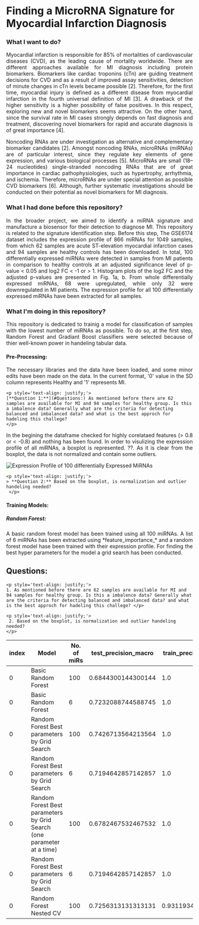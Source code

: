 # Finding a MicroRNA Signature for Myocardial Infarction Diagnosis

### What I want to do?

<p style='text-align: justify;'>  
Myocardial infarction is responsible for 85% of mortalities of cardiovascular diseases (CVD), as the leading cause of mortality worldwide. There are different approaches available for MI diagnosis including protein biomarkers. Biomarkers like cardiac troponins (cTn) are guiding treatment decisions for CVD and as a result of improved assay sensitivities, detection of minute changes in cTn levels became possible [2]. Therefore, for the first time, myocardial injury is defined as a different disease from myocardial infarction in the fourth universal definition of MI [3]. A drawback of the higher sensitivity is a higher possibility of false positives. In this respect, exploring new and novel biomarkers seems attractive. On the other hand, since the survival rate in MI cases strongly depends on fast diagnosis and treatment, discovering novel biomarkers for rapid and accurate diagnosis is of great importance [4].
</p>

<p style='text-align: justify;'>   
Noncoding RNAs are under investigation as alternative and complementary biomarker candidates [2]. Amongst noncoding RNAs, microRNAs (miRNAs) are of particular interest, since they regulate key elements of gene expression, and various biological processes [5]. MicroRNAs are small (18–24 nucleotides) single-stranded noncoding RNAs that are of great importance in cardiac pathophysiologies, such as hypertrophy, arrhythmia, and ischemia. Therefore, microRNAs are under special attention as possible CVD biomarkers [6]. Although, further systematic investigations should be conducted on their potential as novel biomarkers for MI diagnosis.
</p>
  
### What I had done before this repository?

<p style='text-align: justify;'> 
In the broader project, we aimed to identify a miRNA signature and manufacture a biosensor for their detection to diagnose MI. This repository is related to the signature identification step. Before this step, The GSE6174 dataset includes the expression profile of 866 miRNAs for 1049 samples, from which 62 samples are acute ST-elevation myocardial infarction cases and 94 samples are healthy controls has been downloaded. In total, 100 differentially expressed miRNAs were detected in samples from MI patients in comparison to healthy controls at an adjusted significance level of p-value < 0.05 and log2 FC < -1 or > 1. Histogram plots of the log2 FC and the adjusted p-values are presented in Fig. 1a, b. From whole differentially expressed miRNAs, 68 were upregulated, while only 32 were downregulated in MI patients. The expression profile for all 100 differentially expressed miRNAs have been extracted for all samples.
</p>
  
### What I'm doing in this repository?

<p style='text-align: justify;'> 
This repository is dedicated to trainig a model for classification of samples with the lowest number of miRNAs as possible. To do so, at the first step, Random Forest and Gradiant Boost classifiers were selected because of thier well-known power in handeling tabular data.
</p>
  
#### Pre-Processing:

<p style='text-align: justify;'> 
The necessary libraries and the data have been loaded, and some minor edits have been made on the data. In the current format, '0' value in the SD column represents Healthy and '1' represents MI.
</p>

```
<p style='text-align: justify;'> 
[**Question 1:**](#Questions:) As mentioned before there are 62 samples are available for MI and 94 samples for healthy group. Is this a imbalence data? Generally what are the criteria for detecting balanced and imbalanced data? and what is the best approch for hadeling this challege?
</p>
```

<p style='text-align: justify;'> 
In the begining the dataframe checked for highly corelataed features (> 0.8 or < -0.8) and nothing has been found. In order to visulizing the expression profile of all miRNAs, a boxplot is represented. ??. As it is clear from the boxplot, the data is not normalized and contain some outliers. 
</p>
                                                                                      
![Expression Profile of 100 differentially Expressed MiRNAs](https://user-images.githubusercontent.com/95024166/155990729-5cddb914-0412-45d8-bf5a-a2ff7dd53e1f.png)

```
<p style='text-align: justify;'> 
> **Question 2:** Based on the boxplot, is normalization and outlier handeling needed?
 </p>
```

#### Training Models:

##### Random Forest:

<p style='text-align: justify;'> 
A basic random forest model has been trained using all 100 miRNAs. A list of 6 miRNAs has been extracted using *feature_importance_* and a random forest model hase been trained with their expression profile. For finding the best hyper parameters for the model a grid search has been conducted. 
</p>



  
## Questions:
```
<p style='text-align: justify;'> 
1. As mentioned before there are 62 samples are available for MI and 94 samples for healthy group. Is this a imbalence data? Generally what are the criteria for detecting balanced and imbalanced data? and what is the best approch for hadeling this challege? </p>

<p style='text-align: justify;'> 
 2. Based on the boxplot, is normalization and outlier handeling needed?
</p>
```


|index|Model|No\. of miRs|test\_precision_macro|train\_precision_macro|test\_recall_macro|train\_recall_macro|test\_f1_macro|train\_f1_macro|test\_accuracy|train\_accuracy|
|---|---|---|---|---|---|---|---|---|---|---|
|0|Basic Random Forest|100|0\.6844300144300144|1\.0|0\.6860119047619048|1\.0|0\.664421101774043|1\.0|0\.7627272727272728|1\.0|
|0|Basic Random Forest|6|0\.7232088744588745|1\.0|0\.7127976190476192|1\.0|0\.7013296580440543|1\.0|0\.7636363636363638|1\.0|
|0|Random Forest Best parameters by Grid Search|100|0\.7426713564213564|1\.0|0\.6869047619047619|1\.0|0\.669257254183725|1\.0|0\.7627272727272729|1\.0|
|0|Random Forest Best parameters by Grid Search|6|0\.7194642857142857|1\.0|0\.7151785714285713|1\.0|0\.7130631868131868|1\.0|0\.7454545454545455|1\.0|
|0|Random Forest Best parameters by Grid Search \(one parameter at a time)|100|0\.6782467532467532|1\.0|0\.6279761904761905|1\.0|0\.6178431372549019|1\.0|0\.7081818181818182|1\.0|
|0|Random Forest Best parameters by Grid Search|6|0\.7194642857142857|1\.0|0\.7151785714285713|1\.0|0\.7130631868131868|1\.0|0\.7454545454545455|1\.0|
|0|Random Forest Nested CV|100|0\.7256313131313131|0\.9311934924182168|0\.7079365079365079|0\.8530518171344784|0\.6995301593831006|0\.8764355668318613|0\.77|0\.8991032776747062|
